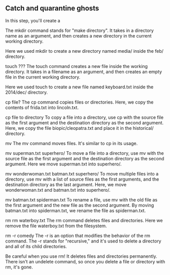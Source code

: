 ## Catch and quarantine ghosts

In this step, you'll create a


The mkdir command stands for "make directory". It takes in a directory name as an argument, and then creates a new directory in the current working directory.

Here we used mkdir to create a new directory named media/ inside the feb/ directory.





touch ???
The touch command creates a new file inside the working directory. It takes in a filename as an argument, and then creates an empty file in the current working directory.

Here we used touch to create a new file named keyboard.txt inside the 2014/dec/ directory.

cp file?
The cp command copies files or directories. Here, we copy the contents of frida.txt into lincoln.txt.

cp file to directory
To copy a file into a directory, use cp with the source file as the first argument and the destination directory as the second argument. Here, we copy the file biopic/cleopatra.txt and place it in the historical/ directory.


mv
The mv command moves files. It's similar to cp in its usage.

mv superman.txt superhero/
To move a file into a directory, use mv with the source file as the first argument and the destination directory as the second argument. Here we move superman.txt into superhero/.

mv wonderwoman.txt batman.txt superhero/
To move multiple files into a directory, use mv with a list of source files as the first arguments, and the destination directory as the last argument. Here, we move wonderwoman.txt and batman.txt into superhero/.

mv batman.txt spiderman.txt
To rename a file, use mv with the old file as the first argument and the new file as the second argument. By moving batman.txt into spiderman.txt, we rename the file as spiderman.txt.


rm
rm waterboy.txt
The rm command deletes files and directories. Here we remove the file waterboy.txt from the filesystem.

rm -r comedy
The -r is an option that modifies the behavior of the rm command. The -r stands for "recursive," and it's used to delete a directory and all of its child directories.

Be careful when you use rm! It deletes files and directories permanently. There isn't an undelete command, so once you delete a file or directory with rm, it's gone.
